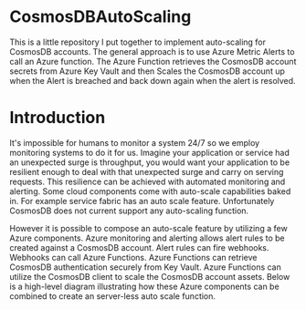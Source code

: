 # CosmosDBAutoScaling

This is a little repository I put together to implement auto-scaling for CosmosDB accounts. The general approach is to use Azure Metric Alerts to call an Azure function. The Azure Function retrieves the CosmosDB account secrets from Azure Key Vault and then Scales the CosmosDB account up when the Alert is breached and back down again when the alert is resolved. 

# Introduction

It's impossible for humans to monitor a system 24/7 so we employ monitoring systems to do it for us. Imagine your application or service had an unexpected surge is throughput, you would want your application to be resilient enough to deal with that unexpected surge and carry on serving requests. This resilience can be achieved with automated monitoring and alerting. Some cloud components come with auto-scale capabilities baked in. For example service fabric has an auto scale feature. Unfortunately CosmosDB does not current support any auto-scaling function.

However it is possible to compose an auto-scale feature by utilizing a few Azure components. Azure monitoring and alerting allows alert rules to be created against a CosmosDB account. Alert rules can fire webhooks. Webhooks can call Azure Functions. Azure Functions can retrieve CosmosDB authentication securely from Key Vault. Azure Functions can utilize the CosmosDB client to scale the CosmosDB account assets. Below is a high-level diagram illustrating how these Azure components can be combined to create an server-less auto scale function.

